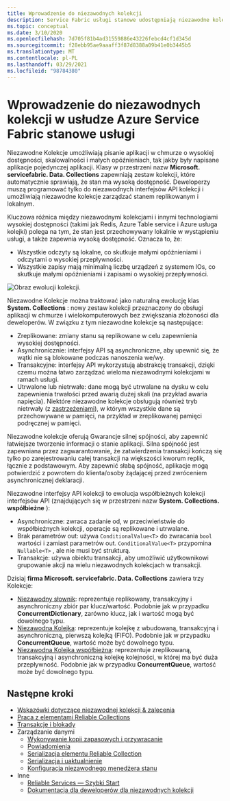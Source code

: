 ```yaml
---
title: Wprowadzenie do niezawodnych kolekcji
description: Service Fabric usługi stanowe udostępniają niezawodne kolekcje, które umożliwiają pisanie aplikacji w chmurze o wysokiej dostępności i skalowalności.
ms.topic: conceptual
ms.date: 3/10/2020
ms.openlocfilehash: 7d705f81b4ad31559886e43226febcd4cf1d345d
ms.sourcegitcommit: f28ebb95ae9aaaff3f87d8388a09b41e0b3445b5
ms.translationtype: MT
ms.contentlocale: pl-PL
ms.lasthandoff: 03/29/2021
ms.locfileid: "98784380"
---
```

# <a name="introduction-to-reliable-collections-in-azure-service-fabric-stateful-services"></a>Wprowadzenie do niezawodnych kolekcji w usłudze Azure Service Fabric stanowe usługi

Niezawodne Kolekcje umożliwiają pisanie aplikacji w chmurze o wysokiej dostępności, skalowalności i małych opóźnieniach, tak jakby były napisane aplikacje pojedynczej aplikacji. Klasy w przestrzeni nazw **Microsoft. servicefabric. Data. Collections** zapewniają zestaw kolekcji, które automatycznie sprawiają, że stan ma wysoką dostępność. Deweloperzy muszą programować tylko do niezawodnych interfejsów API kolekcji i umożliwiają niezawodne kolekcje zarządzać stanem replikowanym i lokalnym.

Kluczowa różnica między niezawodnymi kolekcjami i innymi technologiami wysokiej dostępności (takimi jak Redis, Azure Table service i Azure usługa kolejki) polega na tym, że stan jest przechowywany lokalnie w wystąpieniu usługi, a także zapewnia wysoką dostępność. Oznacza to, że:

* Wszystkie odczyty są lokalne, co skutkuje małymi opóźnieniami i odczytami o wysokiej przepływności.
* Wszystkie zapisy mają minimalną liczbę urządzeń z systemem IOs, co skutkuje małymi opóźnieniami i zapisami o wysokiej przepływności.

![Obraz ewolucji kolekcji.](media/service-fabric-reliable-services-reliable-collections/ReliableCollectionsEvolution.png)

Niezawodne Kolekcje można traktować jako naturalną ewolucję klas **System. Collections** : nowy zestaw kolekcji przeznaczony do obsługi aplikacji w chmurze i wielokomputerowych bez zwiększania złożoności dla deweloperów. W związku z tym niezawodne kolekcje są następujące:

* Zreplikowane: zmiany stanu są replikowane w celu zapewnienia wysokiej dostępności.
* Asynchronicznie: interfejsy API są asynchroniczne, aby upewnić się, że wątki nie są blokowane podczas nanoszenia we/wy.
* Transakcyjne: interfejsy API wykorzystują abstrakcję transakcji, dzięki czemu można łatwo zarządzać wieloma niezawodnymi kolekcjami w ramach usługi.
* Utrwalone lub nietrwałe: dane mogą być utrwalane na dysku w celu zapewnienia trwałości przed awarią dużej skali (na przykład awaria napięcia). Niektóre niezawodne kolekcje obsługują również tryb nietrwały (z [zastrzeżeniami](service-fabric-reliable-services-reliable-collections-guidelines.md#volatile-reliable-collections)), w którym wszystkie dane są przechowywane w pamięci, na przykład w zreplikowanej pamięci podręcznej w pamięci.

Niezawodne kolekcje oferują Gwarancje silnej spójności, aby zapewnić łatwiejsze tworzenie informacji o stanie aplikacji.
Silna spójność jest zapewniana przez zagwarantowanie, że zatwierdzenia transakcji kończą się tylko po zarejestrowaniu całej transakcji na większości kworum replik, łącznie z podstawowym.
Aby zapewnić słabą spójność, aplikacje mogą potwierdzić z powrotem do klienta/osoby żądającej przed zwróceniem asynchronicznej deklaracji.

Niezawodne interfejsy API kolekcji to ewolucja współbieżnych kolekcji interfejsów API (znajdujących się w przestrzeni nazw **System. Collections. współbieżne** ):

* Asynchroniczne: zwraca zadanie od, w przeciwieństwie do współbieżnych kolekcji, operacje są replikowane i utrwalane.
* Brak parametrów out: używa `ConditionalValue<T>` do zwracania `bool` wartości i zamiast parametrów out. `ConditionalValue<T>` przypomina `Nullable<T>` , ale nie musi być strukturą.
* Transakcje: używa obiektu transakcji, aby umożliwić użytkownikowi grupowanie akcji na wielu niezawodnych kolekcjach w transakcji.

Dzisiaj **firma Microsoft. servicefabric. Data. Collections** zawiera trzy Kolekcje:

* [Niezawodny słownik](/dotnet/api/microsoft.servicefabric.data.collections.ireliabledictionary-2#microsoft_servicefabric_data_collections_ireliabledictionary_2): reprezentuje replikowany, transakcyjny i asynchroniczny zbiór par klucz/wartość. Podobnie jak w przypadku **ConcurrentDictionary**, zarówno klucz, jak i wartość mogą być dowolnego typu.
* [Niezawodna Kolejka](/dotnet/api/microsoft.servicefabric.data.collections.ireliablequeue-1#microsoft_servicefabric_data_collections_ireliablequeue_1): reprezentuje kolejkę z wbudowaną, transakcyjną i asynchroniczną, pierwszą kolejką (FIFO). Podobnie jak w przypadku **ConcurrentQueue**, wartość może być dowolnego typu.
* [Niezawodna Kolejka współbieżna](service-fabric-reliable-services-reliable-concurrent-queue.md): reprezentuje zreplikowaną, transakcyjną i asynchroniczną kolejkę kolejności, w której ma być duża przepływność. Podobnie jak w przypadku **ConcurrentQueue**, wartość może być dowolnego typu.

## <a name="next-steps"></a>Następne kroki

* [Wskazówki dotyczące niezawodnej kolekcji & zalecenia](service-fabric-reliable-services-reliable-collections-guidelines.md)
* [Praca z elementami Reliable Collections](service-fabric-work-with-reliable-collections.md)
* [Transakcje i blokady](service-fabric-reliable-services-reliable-collections-transactions-locks.md)
* Zarządzanie danymi
  * [Wykonywanie kopii zapasowych i przywracanie](service-fabric-reliable-services-backup-restore.md)
  * [Powiadomienia](service-fabric-reliable-services-notifications.md)
  * [Serializacja elementu Reliable Collection](service-fabric-reliable-services-reliable-collections-serialization.md)
  * [Serializacja i uaktualnienie](service-fabric-application-upgrade-data-serialization.md)
  * [Konfiguracja niezawodnego menedżera stanu](service-fabric-reliable-services-configuration.md)
* Inne
  * [Reliable Services — Szybki Start](service-fabric-reliable-services-quick-start.md)
  * [Dokumentacja dla deweloperów dla niezawodnych kolekcji](/dotnet/api/microsoft.servicefabric.data.collections#microsoft_servicefabric_data_collections)
